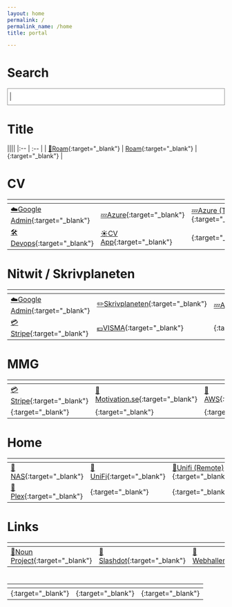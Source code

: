 ```yaml
---
layout: home
permalink: /
permalink_name: /home
title: portal

---
```


# Search

<style>
#search_form_input_homepage {
    background: #fff;
    color: #222;
    width: 100%;
    display: block;
    height: 39px;
    padding: 4px 42px 5px 6px;
    margin: 0;
    outline: none;
    border-right: 0;
    border: 1px solid #8d8d8d;
    font-size: 18px;
    box-sizing: border-box;
}
</style>
<form action="https://www.google.com/search" method="GET" role="search"> 
    <input id="search_form_input_homepage"  autocomplete="off" autofocus="on"  
           maxlength="2048" name="q" role="combobox" spellcheck="false" 
           title="Search" type="text" value="">
</form>



# Title 

|<!-- -->|<!-- -->|<!-- -->|
|:--  | :-- |
| [:seedling:Roam](ext+container:name=Nitwit&url=https://roamresearch.com/){:target="_blank"}  | [Roam](ext+container:name=Nitwit&url=https://roamresearch.com/){:target="_blank"} | [](){:target="_blank"} |


# CV

|<!-- -->|<!-- -->|<!-- -->|
| :--  | :-- | :-- |
| [:cloud:Google Admin](ext+container:name=ClimateView&url=https://admin.google.com){:target="_blank"} | [ :zzz:Azure](ext+container:name=ClimateView&url=https://portal.azure.com){:target="_blank"} |  [ :zzz:Azure (TT)](ext+container:name=TransitionProject&url=https://portal.azure.com){:target="_blank"} |
| [:hammer_and_wrench:Devops](ext+container:name=TransitionProject&url=https://dev.azure.com/MapLauncher/){:target="_blank"}      | [:sunny:CV App](ext+container:name=ClimateView&url=https://dev.azure.com/MapLauncher/){:target="_blank"}       | [](ext+container:name=ClimateView&url=){:target="_blank"}       |




# Nitwit / Skrivplaneten

|<!-- -->|<!-- -->|<!-- -->|
| :--  | :-- | :-- |
| [:cloud:Google Admin](ext+container:name=Nitwit&url=https://admin.google.com){:target="_blank"}   |[:pencil2:Skrivplaneten](ext+container:name=Nitwit&url=https://skrivplaneten.se/admin){:target="_blank"}      | [ :zzz:Azure](ext+container:name=ClimateView&url=https://portal.azure.com){:target="_blank"} |     | 
| [:credit_card:Stripe](ext+container:name=Nitwit&url=https://stripe.com){:target="_blank"}     | [:euro:VISMA](ext+container:name=Nitwit&url=https://vismaonline.com/){:target="_blank"}       | [](ext+container:name=ClimateView&url=){:target="_blank"}       |




# MMG

|<!-- -->|<!-- -->|<!-- -->|
| :--  | :-- | :-- |
| [:credit_card:Stripe](ext+container:name=MMG&url=https://stripe.com){:target="_blank"}   |[:muscle:Motivation.se](ext+container:name=MMG&url=https://motivation.se/admin){:target="_blank"}      | [:hammer:AWS](ext+container:name=MMG&url=https://aws.amazon.com){:target="_blank"}       | 
| [](ext+container:name=MMG&url=){:target="_blank"}      | [](ext+container:name=MMG&url=){:target="_blank"}       | [](ext+container:name=MMG&url=){:target="_blank"}       |


# Home

|<!-- -->|<!-- -->|<!-- -->|
| :--  | :-- | :-- |
| [:floppy_disk:NAS](ext+container:name=Personal&url=https://server.dixon.se:5001/){:target="_blank"}      | [:fax:UniFi](ext+container:name=Personal&url=https://192.168.2.13:8443){:target="_blank"}       | [:satellite:Unifi (Remote)](ext+container:name=Personal&url=https://unifi.ui.com/dashboard){:target="_blank"}       |
| [:movie_camera:Plex](ext+container:name=Personal&url=server.dixon.se:32400){:target="_blank"}      | [](ext+container:name=ClimateView&url=){:target="_blank"}       | [](ext+container:name=ClimateView&url=){:target="_blank"}       |




# Links

|<!-- -->|<!-- -->|<!-- -->|
| :--  | :-- | :-- |
| [:rowboat:Noun Project](ext+container:name=Nitwit&url=https://thenounproject.com/){:target="_blank"}      | [:tomato:Slashdot](ext+container:name=Personal&url=ext+container:name=Personal&url=https://slashdot.org){:target="_blank"}       | [:convenience_store:Webhallen](ext+container:name=Shopping&url=ext+container:name=Shopping&url=https://webhallen.com/){:target="_blank"}       |



# <!-- -->

|<!-- -->|<!-- -->|<!-- -->|
| :--  | :-- | :-- |
| [](ext+container:name=ClimateView&url=){:target="_blank"}      | [](ext+container:name=ClimateView&url=){:target="_blank"}       | [](ext+container:name=ClimateView&url=){:target="_blank"}       |



